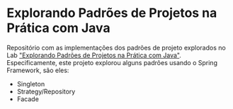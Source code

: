 # Explorando Padrões de Projetos na Prática com Java

Repositório com as implementações dos padrões de projeto explorados no Lab ["Explorando Padrões de Projetos na Prática com Java"](https://github.com/digitalinnovationone/lab-padroes-projeto-java). Especificamente, este projeto explorou alguns padrões usando o Spring Framework, são eles:
- Singleton
- Strategy/Repository
- Facade
